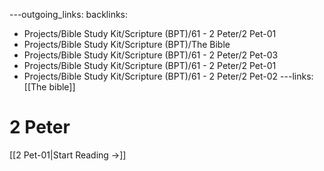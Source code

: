 ---outgoing_links:
backlinks:
  - Projects/Bible Study Kit/Scripture (BPT)/61 - 2 Peter/2 Pet-01
  - Projects/Bible Study Kit/Scripture (BPT)/The Bible
  - Projects/Bible Study Kit/Scripture (BPT)/61 - 2 Peter/2 Pet-03
  - Projects/Bible Study Kit/Scripture (BPT)/61 - 2 Peter/2 Pet-01
  - Projects/Bible Study Kit/Scripture (BPT)/61 - 2 Peter/2 Pet-02
---links: [[The bible]]
# 2 Peter

[[2 Pet-01|Start Reading →]]
